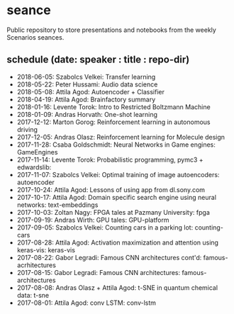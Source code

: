 # seance

Public repository to store presentations and notebooks from the weekly Scenarios seances.

## schedule (date: speaker : title : repo-dir)
* 2018-06-05: Szabolcs Velkei: Transfer learning
* 2018-05-22: Peter Hussami: Audio data science
* 2018-05-08: Attila Agod: Autoencoder + Classifier
* 2018-04-19: Attila Agod: Brainfactory summary
* 2018-01-16: Levente Torok: Intro to Restricted Boltzmann Machine
* 2018-01-09: Andras Horvath: One-shot learning
* 2017-12-12: Marton Gorog: Reinforcement learning in autonomous driving
* 2017-12-05: Andras Olasz: Reinforcement learning for Molecule design
* 2017-11-28: Csaba Goldschmidt: Neural Networks in Game engines: GameEngines
* 2017-11-14: Levente Torok: Probabilistic programming, pymc3 + edwardslib:
* 2017-11-07: Szabolcs Velkei: Optimal training of image autoencoders: autoencoder
* 2017-10-24: Attila Agod: Lessons of using app from dl.sony.com
* 2017-10-17: Attila Agod: Domain specific search engine using neural networks: text-embeddings
* 2017-10-03: Zoltan Nagy: FPGA tales at Pazmany University: fpga
* 2017-09-19: Andras Wirth: GPU tales: GPU-platform
* 2017-09-05: Szabolcs Velkei: Counting cars in a parking lot: counting-cars
* 2017-08-28: Attila Agod: Activation maximization and attention using keras-vis: keras-vis
* 2017-08-22: Gabor Legradi: Famous CNN architectures cont'd: famous-acrhitectures
* 2017-08-15: Gabor Legradi: Famous CNN architectures: famous-architectures
* 2017-08-08: Andras Olasz + Attila Agod: t-SNE in quantum chemical data: t-sne
* 2017-08-01: Attila Agod: conv LSTM: conv-lstm
